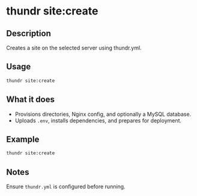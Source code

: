 # thundr site:create

## Description

Creates a site on the selected server using thundr.yml.

## Usage

```bash
thundr site:create
```

## What it does

- Provisions directories, Nginx config, and optionally a MySQL database.
- Uploads `.env`, installs dependencies, and prepares for deployment.

## Example

```bash
thundr site:create
```

## Notes

Ensure `thundr.yml` is configured before running.
